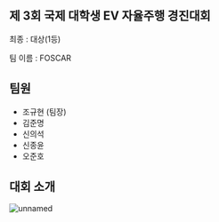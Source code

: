 ## 제 3회 국제 대학생 EV 자율주행 경진대회

최종 : 대상(1등)

팀 이름 : FOSCAR

## 팀원
- 조규현 (팀장)
- 김준명
- 신의석
- 신종윤
- 오준호

## 대회 소개
![unnamed](https://github.com/Kyuhyun-Cho/foscar-international-student-ev-competition-2024/assets/97654622/127f8313-b3c5-4dcd-8bcb-b5f2915fc8fc)
